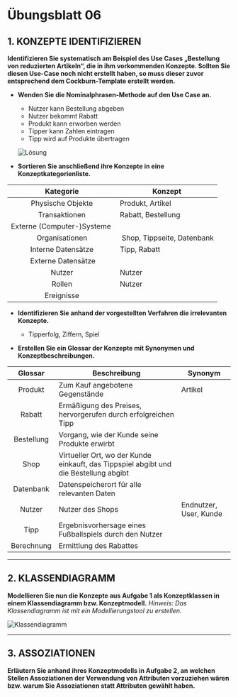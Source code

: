 # Übungsblatt 06
## 1. KONZEPTE IDENTIFIZIEREN
**Identifizieren Sie systematisch am Beispiel des Use Cases „Bestellung von reduzierten Artikeln“, die in ihm vorkommenden Konzepte. Sollten Sie diesen Use-Case noch nicht erstellt haben, so muss dieser zuvor entsprechend dem Cockburn-Template erstellt werden.**

* **Wenden Sie die Nominalphrasen-Methode auf den Use Case an.**

  * Nutzer kann Bestellung abgeben
  * Nutzer bekommt Rabatt
  * Produkt kann erworben werden
  * Tipper kann Zahlen eintragen
  * Tipp wird auf Produkte übertragen

  ![Lösung](Abb01.jpg)

* **Sortieren Sie anschließend ihre Konzepte in eine Konzeptkategorienliste.**

| Kategorie | Konzept |
| :-------: | ------- |
| Physische Objekte | Produkt, Artikel |
| Transaktionen | Rabatt, Bestellung |
| Externe (Computer-)Systeme |   |
| Organisationen | Shop, Tippseite, Datenbank |
| Interne Datensätze | Tipp, Rabatt |
| Externe Datensätze |    |
| Nutzer | Nutzer |   
| Rollen | Nutzer |
| Ereignisse |         |

* **Identifizieren Sie anhand der vorgestellten Verfahren die irrelevanten Konzepte.**

  * Tipperfolg, Ziffern, Spiel

* **Erstellen Sie ein Glossar der Konzepte mit Synonymen und Konzeptbeschreibungen.**

| Glossar | Beschreibung | Synonym |
| :-----: | ------------ | ------- |
| Produkt | Zum Kauf angebotene Gegenstände | Artikel |
| Rabatt | Ermäßigung des Preises, hervorgerufen durch erfolgreichen Tipp |   |
| Bestellung | Vorgang, wie der Kunde seine Produkte erwirbt |   |
| Shop | Virtueller Ort, wo der Kunde einkauft, das Tippspiel abgibt und die Bestellung abgibt |   |
| Datenbank | Datenspeicherort für alle relevanten Daten |   |
| Nutzer | Nutzer des Shops | Endnutzer, User, Kunde |
| Tipp | Ergebnisvorhersage eines Fußballspiels durch den Nutzer |   |
| Berechnung | Ermittlung des Rabattes |   |


---
## 2. KLASSENDIAGRAMM
**Modellieren Sie nun die Konzepte aus Aufgabe 1 als Konzeptklassen in einem Klassendiagramm bzw. Konzeptmodell.**
*Hinweis: Das Klassendiagramm ist mit ein Modellierungstool zu erstellen.*

![Klassendiagramm](Klassendiagramm.jpg)

---
## 3. ASSOZIATIONEN
**Erläutern Sie anhand ihres Konzeptmodells in Aufgabe 2, an welchen Stellen Assoziationen der Verwendung von Attributen vorzuziehen wären bzw. warum Sie Assoziationen statt Attributen gewählt haben.**
